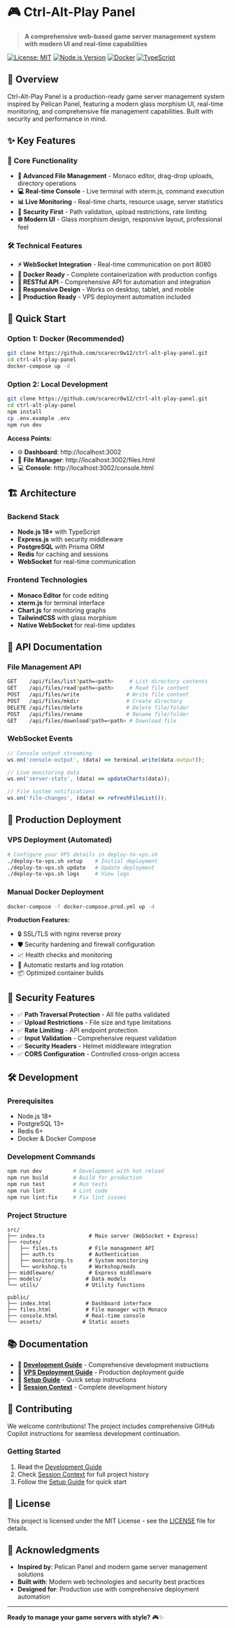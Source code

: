 # 🎮 Ctrl-Alt-Play Panel

> **A comprehensive web-based game server management system with modern UI and real-time capabilities**

[![License: MIT](https://img.shields.io/badge/License-MIT-yellow.svg)](https://opensource.org/licenses/MIT)
[![Node.js Version](https://img.shields.io/badge/node-%3E%3D18-brightgreen)](https://nodejs.org/)
[![Docker](https://img.shields.io/badge/docker-ready-blue)](https://www.docker.com/)
[![TypeScript](https://img.shields.io/badge/typescript-ready-blue)](https://www.typescriptlang.org/)

## 🌟 Overview

Ctrl-Alt-Play Panel is a production-ready game server management system inspired by Pelican Panel, featuring a modern glass morphism UI, real-time monitoring, and comprehensive file management capabilities. Built with security and performance in mind.

## ✨ Key Features

### 🎯 **Core Functionality**
- **📁 Advanced File Management** - Monaco editor, drag-drop uploads, directory operations
- **💻 Real-time Console** - Live terminal with xterm.js, command execution
- **📊 Live Monitoring** - Real-time charts, resource usage, server statistics
- **🔐 Security First** - Path validation, upload restrictions, rate limiting
- **🌐 Modern UI** - Glass morphism design, responsive layout, professional feel

### 🛠️ **Technical Features**
- **⚡ WebSocket Integration** - Real-time communication on port 8080
- **🐳 Docker Ready** - Complete containerization with production configs
- **🔌 RESTful API** - Comprehensive API for automation and integration
- **📱 Responsive Design** - Works on desktop, tablet, and mobile
- **🚀 Production Ready** - VPS deployment automation included

## 🚀 Quick Start

### Option 1: Docker (Recommended)
```bash
git clone https://github.com/scarecr0w12/ctrl-alt-play-panel.git
cd ctrl-alt-play-panel
docker-compose up -d
```

### Option 2: Local Development
```bash
git clone https://github.com/scarecr0w12/ctrl-alt-play-panel.git
cd ctrl-alt-play-panel
npm install
cp .env.example .env
npm run dev
```

**Access Points:**
- 🌐 **Dashboard**: http://localhost:3002
- 📁 **File Manager**: http://localhost:3002/files.html  
- 💻 **Console**: http://localhost:3002/console.html

## 🏗️ Architecture

### **Backend Stack**
- **Node.js 18+** with TypeScript
- **Express.js** with security middleware
- **PostgreSQL** with Prisma ORM
- **Redis** for caching and sessions
- **WebSocket** for real-time communication

### **Frontend Technologies**
- **Monaco Editor** for code editing
- **xterm.js** for terminal interface
- **Chart.js** for monitoring graphs
- **TailwindCSS** with glass morphism
- **Native WebSocket** for real-time updates

## 🔌 API Documentation

### File Management API
```bash
GET    /api/files/list?path=<path>     # List directory contents
GET    /api/files/read?path=<path>     # Read file content
POST   /api/files/write               # Write file content
POST   /api/files/mkdir               # Create directory
DELETE /api/files/delete              # Delete file/folder
POST   /api/files/rename              # Rename file/folder
GET    /api/files/download?path=<path> # Download file
```

### WebSocket Events
```javascript
// Console output streaming
ws.on('console-output', (data) => terminal.write(data.output));

// Live monitoring data
ws.on('server-stats', (data) => updateCharts(data));

// File system notifications
ws.on('file-changes', (data) => refreshFileList());
```

## 🚀 Production Deployment

### VPS Deployment (Automated)
```bash
# Configure your VPS details in deploy-to-vps.sh
./deploy-to-vps.sh setup    # Initial deployment
./deploy-to-vps.sh update   # Update deployment
./deploy-to-vps.sh logs     # View logs
```

### Manual Docker Deployment
```bash
docker-compose -f docker-compose.prod.yml up -d
```

**Production Features:**
- 🔒 SSL/TLS with nginx reverse proxy
- 🛡️ Security hardening and firewall configuration
- 📈 Health checks and monitoring
- 🔄 Automatic restarts and log rotation
- 📦 Optimized container builds

## 🔐 Security Features

- ✅ **Path Traversal Protection** - All file paths validated
- ✅ **Upload Restrictions** - File size and type limitations
- ✅ **Rate Limiting** - API endpoint protection
- ✅ **Input Validation** - Comprehensive request validation
- ✅ **Security Headers** - Helmet middleware integration
- ✅ **CORS Configuration** - Controlled cross-origin access

## 🛠️ Development

### Prerequisites
- Node.js 18+
- PostgreSQL 13+
- Redis 6+
- Docker & Docker Compose

### Development Commands
```bash
npm run dev          # Development with hot reload
npm run build        # Build for production
npm run test         # Run tests
npm run lint         # Lint code
npm run lint:fix     # Fix lint issues
```

### Project Structure
```
src/
├── index.ts              # Main server (WebSocket + Express)
├── routes/
│   ├── files.ts          # File management API
│   ├── auth.ts           # Authentication
│   ├── monitoring.ts     # System monitoring
│   └── workshop.ts       # Workshop/mods
├── middleware/           # Express middleware
├── models/              # Data models
└── utils/               # Utility functions

public/
├── index.html           # Dashboard interface
├── files.html           # File manager with Monaco
├── console.html         # Real-time console
└── assets/             # Static assets
```

## 📚 Documentation

- 📖 **[Development Guide](.copilot/instructions.md)** - Comprehensive development instructions
- 🚀 **[VPS Deployment Guide](VPS_DEPLOYMENT_GUIDE.md)** - Production deployment guide
- 🔧 **[Setup Guide](.copilot/setup-guide.md)** - Quick setup instructions
- 📝 **[Session Context](.copilot/session-context.md)** - Complete development history

## 🤝 Contributing

We welcome contributions! The project includes comprehensive GitHub Copilot instructions for seamless development continuation.

### Getting Started
1. Read the [Development Guide](.copilot/instructions.md)
2. Check [Session Context](.copilot/session-context.md) for full project history
3. Follow the [Setup Guide](.copilot/setup-guide.md) for quick start

## 📄 License

This project is licensed under the MIT License - see the [LICENSE](LICENSE) file for details.

## 🙏 Acknowledgments

- **Inspired by**: Pelican Panel and modern game server management solutions
- **Built with**: Modern web technologies and security best practices
- **Designed for**: Production use with comprehensive deployment automation

---

**Ready to manage your game servers with style?** 🎮✨
